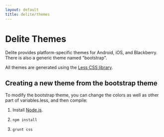 ```yaml
---
layout: default
title: delite/themes
---
```


# Delite Themes

Delite provides platform-specific themes for Android, iOS, and Blackberry.
There is also a generic theme named "bootstrap".

All themes are generated using the [Less CSS library](http://lesscss.org/).


## Creating a new theme from the bootstrap theme

To modify the bootstrap theme, you can change the colors
as well as other part of variables.less, and then compile:

1. Install [Node.js](http://nodejs.org/).

2. `npm install`

3. `grunt css`
